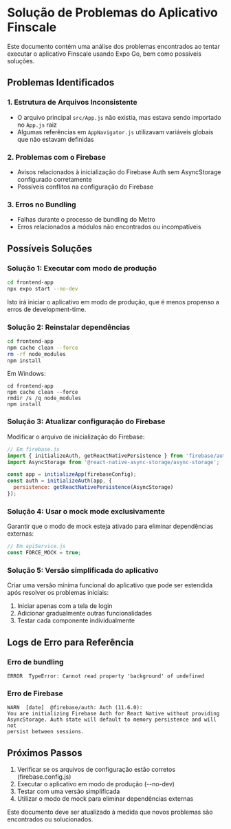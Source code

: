 # Solução de Problemas do Aplicativo Finscale

Este documento contém uma análise dos problemas encontrados ao tentar executar o aplicativo Finscale usando Expo Go, bem como possíveis soluções.

## Problemas Identificados

### 1. Estrutura de Arquivos Inconsistente

- O arquivo principal `src/App.js` não existia, mas estava sendo importado no `App.js` raiz
- Algumas referências em `AppNavigator.js` utilizavam variáveis globais que não estavam definidas

### 2. Problemas com o Firebase

- Avisos relacionados à inicialização do Firebase Auth sem AsyncStorage configurado corretamente
- Possíveis conflitos na configuração do Firebase

### 3. Erros no Bundling

- Falhas durante o processo de bundling do Metro
- Erros relacionados a módulos não encontrados ou incompatíveis

## Possíveis Soluções

### Solução 1: Executar com modo de produção

```bash
cd frontend-app
npx expo start --no-dev
```

Isto irá iniciar o aplicativo em modo de produção, que é menos propenso a erros de development-time.

### Solução 2: Reinstalar dependências

```bash
cd frontend-app
npm cache clean --force
rm -rf node_modules
npm install
```

Em Windows:
```
cd frontend-app
npm cache clean --force
rmdir /s /q node_modules
npm install
```

### Solução 3: Atualizar configuração do Firebase

Modificar o arquivo de inicialização do Firebase:

```javascript
// Em firebase.js
import { initializeAuth, getReactNativePersistence } from 'firebase/auth';
import AsyncStorage from '@react-native-async-storage/async-storage';

const app = initializeApp(firebaseConfig);
const auth = initializeAuth(app, {
  persistence: getReactNativePersistence(AsyncStorage)
});
```

### Solução 4: Usar o mock mode exclusivamente

Garantir que o modo de mock esteja ativado para eliminar dependências externas:

```javascript
// Em apiService.js
const FORCE_MOCK = true;
```

### Solução 5: Versão simplificada do aplicativo

Criar uma versão mínima funcional do aplicativo que pode ser estendida após resolver os problemas iniciais:

1. Iniciar apenas com a tela de login
2. Adicionar gradualmente outras funcionalidades
3. Testar cada componente individualmente

## Logs de Erro para Referência

### Erro de bundling
```
ERROR  TypeError: Cannot read property 'background' of undefined
```

### Erro de Firebase
```
WARN  [date]  @firebase/auth: Auth (11.6.0):
You are initializing Firebase Auth for React Native without providing
AsyncStorage. Auth state will default to memory persistence and will not
persist between sessions.
```

## Próximos Passos

1. Verificar se os arquivos de configuração estão corretos (firebase.config.js)
2. Executar o aplicativo em modo de produção (--no-dev)
3. Testar com uma versão simplificada
4. Utilizar o modo de mock para eliminar dependências externas

Este documento deve ser atualizado à medida que novos problemas são encontrados ou solucionados.
